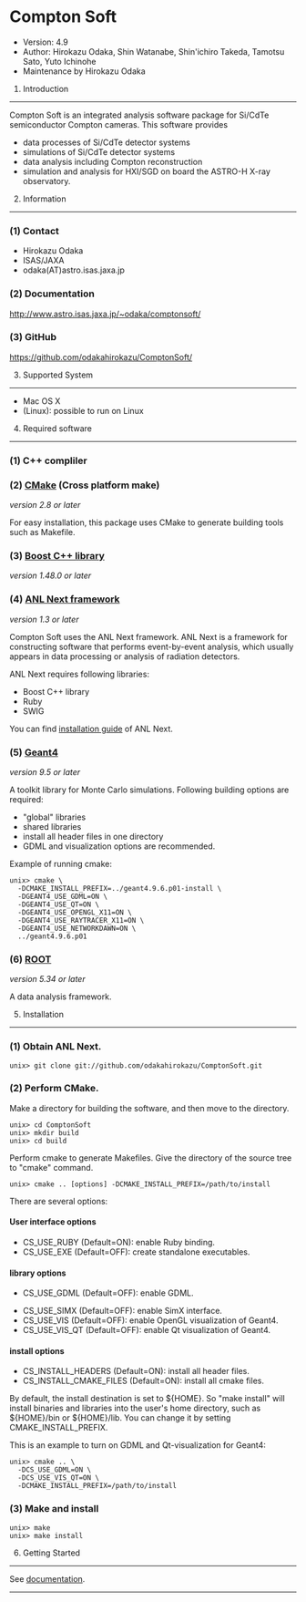 Compton Soft
================================================================

- Version: 4.9
- Author: Hirokazu Odaka, Shin Watanabe, Shin'ichiro Takeda, Tamotsu Sato, Yuto Ichinohe
- Maintenance by Hirokazu Odaka


 1. Introduction
----------------------------------------------------------------

Compton Soft is an integrated analysis software package for
Si/CdTe semiconductor Compton cameras. This software provides

- data processes of Si/CdTe detector systems
- simulations of Si/CdTe detector systems
- data analysis including Compton reconstruction
- simulation and analysis for HXI/SGD on board the ASTRO-H X-ray observatory.


 2. Information
----------------------------------------------------------------

### (1) Contact

- Hirokazu Odaka 
- ISAS/JAXA
- odaka(AT)astro.isas.jaxa.jp

### (2) Documentation

<http://www.astro.isas.jaxa.jp/~odaka/comptonsoft/>

### (3) GitHub

<https://github.com/odakahirokazu/ComptonSoft/>


 3. Supported System
----------------------------------------------------------------

- Mac OS X
- (Linux): possible to run on Linux


 4. Required software
----------------------------------------------------------------

### (1) C++ compliler

### (2) [CMake](http://www.cmake.org/) (Cross platform make)
*version 2.8 or later*

For easy installation, this package uses CMake to generate
building tools such as Makefile.

### (3) [Boost C++ library](http://www.boost.org/)
*version 1.48.0 or later*

### (4) [ANL Next framework](http://www.astro.isas.jaxa.jp/~odaka/anlnext/)
*version 1.3 or later*

Compton Soft uses the ANL Next framework. ANL Next is a
framework for constructing software that performs
event-by-event analysis, which usually appears in data
processing or analysis of radiation detectors.

ANL Next requires following libraries:

- Boost C++ library
- Ruby
- SWIG

You can find
[installation guide](https://github.com/odakahirokazu/ANLNext#readme)
of ANL Next.

### (5) [Geant4](http://geant4.cern.ch/)
*version 9.5 or later*

A toolkit library for Monte Carlo simulations.
Following building options are required:

- "global" libraries
- shared libraries
- install all header files in one directory
- GDML and visualization options are recommended.

Example of running cmake:

    unix> cmake \
      -DCMAKE_INSTALL_PREFIX=../geant4.9.6.p01-install \
      -DGEANT4_USE_GDML=ON \
      -DGEANT4_USE_QT=ON \
      -DGEANT4_USE_OPENGL_X11=ON \
      -DGEANT4_USE_RAYTRACER_X11=ON \
      -DGEANT4_USE_NETWORKDAWN=ON \
      ../geant4.9.6.p01

### (6) [ROOT](http://root.cern.ch/)
*version 5.34 or later*

A data analysis framework.


 5. Installation
----------------------------------------------------------------

### (1) Obtain ANL Next.

    unix> git clone git://github.com/odakahirokazu/ComptonSoft.git

### (2) Perform CMake.

Make a directory for building the software, and then move to
the directory.

    unix> cd ComptonSoft
    unix> mkdir build
    unix> cd build

Perform cmake to generate Makefiles. Give the directory of
the source tree to "cmake" command.

    unix> cmake .. [options] -DCMAKE_INSTALL_PREFIX=/path/to/install

There are several options:

#### User interface options
- CS\_USE\_RUBY    (Default=ON):  enable Ruby binding.
- CS\_USE\_EXE     (Default=OFF): create standalone executables.

#### library options
- CS\_USE\_GDML    (Default=OFF): enable GDML.
<!-- - CS\_USE\_FITSIO  (Default=OFF): enable FITSIO. -->
- CS\_USE\_SIMX    (Default=OFF): enable SimX interface.
- CS\_USE\_VIS     (Default=OFF): enable OpenGL visualization of Geant4.
- CS\_USE\_VIS\_QT (Default=OFF): enable Qt visualization of Geant4.
<!-- - CS\_USE\_ROOT    (Default=ON):  enable ROOT analysis framework -->
<!-- - CS\_USE\_SYSTEM\_CLHEP (Default=OFF): use system-clhep -->

#### install options
- CS\_INSTALL\_HEADERS (Default=ON): install all header files.
- CS\_INSTALL\_CMAKE\_FILES (Default=ON): install all cmake files.

By default, the install destination is set to ${HOME}.
So "make install" will install binaries and libraries into
the user's home directory, such as ${HOME}/bin or ${HOME}/lib.
You can change it by setting CMAKE\_INSTALL\_PREFIX.

This is an example to turn on GDML and Qt-visualization for Geant4:

    unix> cmake .. \
      -DCS_USE_GDML=ON \
      -DCS_USE_VIS_QT=ON \
      -DCMAKE_INSTALL_PREFIX=/path/to/install

### (3) Make and install

    unix> make
    unix> make install


 6. Getting Started
----------------------------------------------------------------

See [documentation](http://www.astro.isas.jaxa.jp/~odaka/comptonsoft/).

****************************************************************

